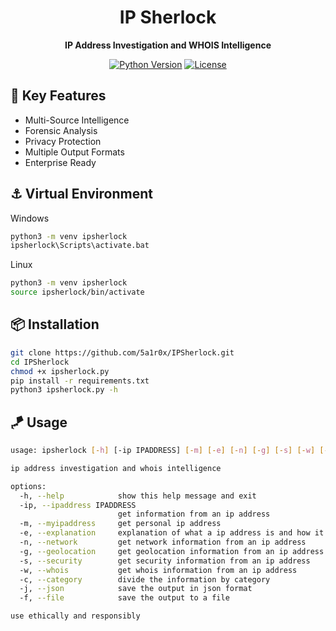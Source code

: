 <h1 align="center">IP Sherlock</h1>

<p align="center">
  <strong>IP Address Investigation and WHOIS Intelligence</strong>
</p>

<div align="center">

[![Python Version](https://img.shields.io/badge/python-3.8%2B-blue)](https://www.python.org/)
[![License](https://img.shields.io/badge/license-Apache%202.0-green)](https://opensource.org/licenses/Apache-2.0)

</div>

## 🚀 Key Features

- Multi-Source Intelligence
- Forensic Analysis
- Privacy Protection
- Multiple Output Formats
- Enterprise Ready

## ⚓ Virtual Environment
Windows
```bash
python3 -m venv ipsherlock
ipsherlock\Scripts\activate.bat
```
Linux
```bash
python3 -m venv ipsherlock
source ipsherlock/bin/activate
```

## 📦 Installation

```bash
git clone https://github.com/5a1r0x/IPSherlock.git
cd IPSherlock
chmod +x ipsherlock.py
pip install -r requirements.txt
python3 ipsherlock.py -h
```

## 🪁 Usage

```bash
usage: ipsherlock [-h] [-ip IPADDRESS] [-m] [-e] [-n] [-g] [-s] [-w] [-c] [-j] [-f]

ip address investigation and whois intelligence

options:
  -h, --help            show this help message and exit
  -ip, --ipaddress IPADDRESS
                        get information from an ip address
  -m, --myipaddress     get personal ip address
  -e, --explanation     explanation of what a ip address is and how it works
  -n, --network         get network information from an ip address
  -g, --geolocation     get geolocation information from an ip address
  -s, --security        get security information from an ip address
  -w, --whois           get whois information from an ip address
  -c, --category        divide the information by category
  -j, --json            save the output in json format
  -f, --file            save the output to a file

use ethically and responsibly
```
